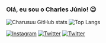 ### Olá, eu sou o Charles Júnio! 😉


![Charusuu GitHub stats](https://github-readme-stats.vercel.app/api?username=charusuu&show_icons=true&theme=radical)
![Top Langs](https://github-readme-stats.vercel.app/api/top-langs/?username=charusuu&size_weight=0.5&count_weight=0.5)

[![Instagram](https://img.shields.io/badge/Instagram-E4405F?style=for-the-badge&logo=instagram&logoColor=white)](https://www.instagram.com/charlless_jr/)
[![Twitter](https://img.shields.io/badge/Twitter-1DA1F2?style=for-the-badge&logo=twitter&logoColor=white)](https://twitter.com/charusuu)
[![Twitter](https://img.shields.io/badge/Twitch-9146FF?style=for-the-badge&logo=twitch&logoColor=white)](https://www.twitch.tv/charleszzard)


